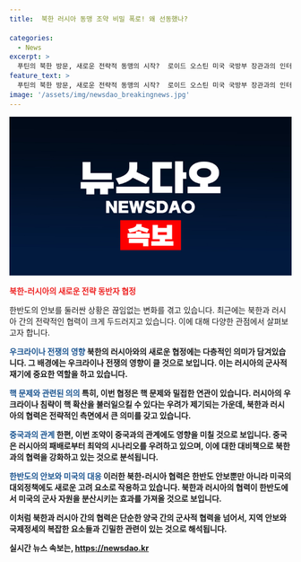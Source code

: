 ```yaml
---
title:  북한 러시아 동맹 조약 비밀 폭로! 왜 선동했나?

categories:
  - News
excerpt: >
  푸틴의 북한 방문, 새로운 전략적 동맹의 시작?  로이드 오스틴 미국 국방부 장관과의 인터뷰에 따르면, 북한의 군사적 지원이 러시아의 재기에 도움을 준다. 두 나라의 새로운 전략적 협력에 대한 기대가 높아지고 있으며, 새로운 조약은 한반도와 국제 안보에 큰 영향을 미칠 것으로 전망된다. 특히, 이 동맹이 중국을 어떻게 영향을 미칠 것인지에 대한 관심이 증폭되고 있다. 또한, 북한의 핵무기 개발과 관련한 우려도 커지고 있는데, 새로운 조약이 핵 문제에 어떤 영향을 미칠지가 큰 관심사로 떠오르고 있다.
feature_text: >
  푸틴의 북한 방문, 새로운 전략적 동맹의 시작?  로이드 오스틴 미국 국방부 장관과의 인터뷰에 따르면, 북한의 군사적 지원이 러시아의 재기에 도움을 준다. 두 나라의 새로운 전략적 협력에 대한 기대가 높아지고 있으며, 새로운 조약은 한반도와 국제 안보에 큰 영향을 미칠 것으로 전망된다. 특히, 이 동맹이 중국을 어떻게 영향을 미칠 것인지에 대한 관심이 증폭되고 있다. 또한, 북한의 핵무기 개발과 관련한 우려도 커지고 있는데, 새로운 조약이 핵 문제에 어떤 영향을 미칠지가 큰 관심사로 떠오르고 있다.
image: '/assets/img/newsdao_breakingnews.jpg'
---
```


<p><img src="/assets/img/newsdao_breakingnews.jpg" alt="koreaapp 속보" /></p>

<p><b><span style="color: #ee2323;">북한-러시아의 새로운 전략 동반자 협정</span></b></p>

<p>한반도의 안보를 둘러싼 상황은 끊임없는 변화를 겪고 있습니다. 최근에는 북한과 러시아 간의 전략적인 협력이 크게 두드러지고 있습니다. 이에 대해 다양한 관점에서 살펴보고자 합니다.</p>

<p><b><span style="color: #1a5490;">우크라이나 전쟁의 영향</span><b>
북한의 러시아와의 새로운 협정에는 다층적인 의미가 담겨있습니다. 그 배경에는 우크라이나 전쟁의 영향이 클 것으로 보입니다. 이는 러시아의 군사적 재기에 중요한 역할을 하고 있습니다.</p>

<p><b><span style="color: #1a5490;">핵 문제와 관련된 의의</span><b>
특히, 이번 협정은 핵 문제와 밀접한 연관이 있습니다. 러시아의 우크라이나 침략이 핵 확산을 불러일으킬 수 있다는 우려가 제기되는 가운데, 북한과 러시아의 협력은 전략적인 측면에서 큰 의미를 갖고 있습니다.</p>

<p><b><span style="color: #1a5490;">중국과의 관계</span><b>
한편, 이번 조약이 중국과의 관계에도 영향을 미칠 것으로 보입니다. 중국은 러시아의 패배로부터 최악의 시나리오를 우려하고 있으며, 이에 대한 대비책으로 북한과의 협력을 강화하고 있는 것으로 분석됩니다.</p>

<p><b><span style="color: #1a5490;">한반도의 안보와 미국의 대응</span><b>
이러한 북한-러시아 협력은 한반도 안보뿐만 아니라 미국의 대외정책에도 새로운 고려 요소로 작용하고 있습니다. 북한과 러시아의 협력이 한반도에서 미국의 군사 자원을 분산시키는 효과를 가져올 것으로 보입니다.</p>

<p>이처럼 북한과 러시아 간의 협력은 단순한 양국 간의 군사적 협력을 넘어서, 지역 안보와 국제정세의 복잡한 요소들과 긴밀한 관련이 있는 것으로 해석됩니다.</p>
실시간 뉴스 속보는, <a href="https://newsdao.kr" rel="dofollow">https://newsdao.kr</a>


